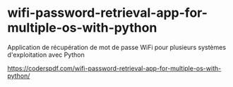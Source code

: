 # wifi-password-retrieval-app-for-multiple-os-with-python
 Application de récupération de mot de passe WiFi pour plusieurs systèmes d'exploitation avec Python 

https://coderspdf.com/wifi-password-retrieval-app-for-multiple-os-with-python/


